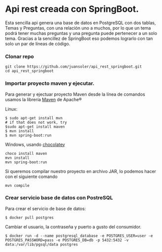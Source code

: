 # Api rest creada con SpringBoot. 

Esta sencilla api genera una base de datos en PostgreSQL con dos tablas, Temas y Preguntas, con una relación uno a muchos, por lo que un tema podrá tener muchas preguntas y una pregunta puede pertenecer a un solo tema. Gracias a la sencillez de SpringBoot eso podemos lograrlo con tan solo un par de líneas de código.

### Clonar repo 

```shell
git clone https://github.com/juansoler/api_rest_springboot.git
cd api_rest_springboot
```
### Importar proyecto maven y ejecutar.

Para generar y ejectuar proyecto Maven desde la línea de comandos usamos la librería [Maven](https://maven.apache.org/) de Apache®

Linux:
```shell
$ sudo apt-get install mvn
# if that does not work, try
$sudo apt-get install maven
$ mvn install
$ mvn spring-boot:run

```
Windows, usando [chocolatey](https://chocolatey.org/)

```shell
choco install maven
mvn install
mvn spring-boot:run
```

Si queremos compilar nuestro proyecto en archivo JAR, lo podemos hacer con el siguiente comando
```shell
mvn compile
```

### Crear servicio base de datos con PostreSQL

Para crear el servicio de base de datos:
```shell
$ docker pull postgres
```

Cambiar el usuario, la contraseña y puerto a gusto del consumidor.

```shell
$ docker run -d --name postgresql_database -e POSTGRES_USER=user -e POSTGRES_PASSWORD=pass -e POSTGRES_DB=db -p 5432:5432 -v data:/var/lib/pgsql/data postgres
```


